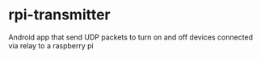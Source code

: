 # rpi-transmitter
Android app that send UDP packets to turn on and off devices connected via relay to a raspberry pi

